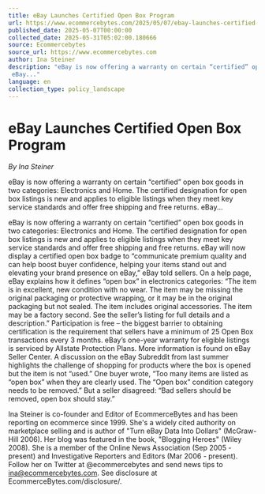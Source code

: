 ```yaml
---
title: eBay Launches Certified Open Box Program
url: https://www.ecommercebytes.com/2025/05/07/ebay-launches-certified-open-box-program/
published_date: 2025-05-07T00:00:00
collected_date: 2025-05-31T05:02:00.180666
source: Ecommercebytes
source_url: https://www.ecommercebytes.com
author: Ina Steiner
description: "eBay is now offering a warranty on certain “certified” open box goods in two categories: Electronics and Home. The certified designation for open box listings is new and applies to eligible listings when they meet key service standards and offer free shipping and free returns. 
 eBay..."
language: en
collection_type: policy_landscape
---
```


# eBay Launches Certified Open Box Program

*By Ina Steiner*

eBay is now offering a warranty on certain “certified” open box goods in two categories: Electronics and Home. The certified designation for open box listings is new and applies to eligible listings when they meet key service standards and offer free shipping and free returns. 
 eBay...

eBay is now offering a warranty on certain “certified” open box goods in two categories: Electronics and Home. The certified designation for open box listings is new and applies to eligible listings when they meet key service standards and offer free shipping and free returns. 
 eBay will now display a certified open box badge to “communicate premium quality and can help boost buyer confidence, helping your items stand out and elevating your brand presence on eBay,” eBay told sellers. 
 On a help page, eBay explains how it defines “open box” in electronics categories: “The item is in excellent, new condition with no wear. The item may be missing the original packaging or protective wrapping, or it may be in the original packaging but not sealed. The item includes original accessories. The item may be a factory second. See the seller’s listing for full details and a description.” 
 Participation is free – the biggest barrier to obtaining certification is the requirement that sellers have a minimum of 25 Open Box transactions every 3 months. 
 eBay’s one-year warranty for eligible listings is serviced by Allstate Protection Plans. More information is found on eBay Seller Center. 
 A discussion on the eBay Subreddit from last summer highlights the challenge of shopping for products where the box is opened but the item is not “used.” One buyer wrote, “Too many items are listed as “open box” when they are clearly used. The “Open box” condition category needs to be removed.” 
 But a seller disagreed: “Bad sellers should be removed, open box should stay.”

Ina Steiner is co-founder and Editor of EcommerceBytes and has been reporting on ecommerce since 1999. She's a widely cited authority on marketplace selling and is author of "Turn eBay Data Into Dollars" (McGraw-Hill 2006). Her blog was featured in the book, "Blogging Heroes" (Wiley 2008). She is a member of the Online News Association (Sep 2005 - present) and Investigative Reporters and Editors (Mar 2006 - present). Follow her on Twitter at @ecommercebytes and send news tips to ina@ecommercebytes.com. See disclosure at EcommerceBytes.com/disclosure/.
